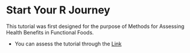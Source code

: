 # Start Your R Journey



This tutorial was first designed for the purpose of Methods for Assessing Health Benefits in Functional Foods.

- You can assess the tutorial through the [Link](https://nedchen2.github.io/StartYourRJourney/intro.html)

  

